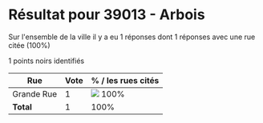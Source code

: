 # Résultat pour 39013 - Arbois

Sur l'ensemble de la ville il y a eu 1 réponses dont 1 réponses avec une rue citée (100%)

1 points noirs identifiés

| Rue | Vote | % / les rues cités|
|-----|------|-------------------|
| Grande Rue | 1 | <img src="../../img/bar_100.gif" />&nbsp;100%|
| **Total** | 1 | 100%|
